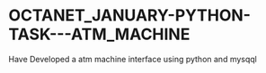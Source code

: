 # OCTANET_JANUARY-PYTHON-TASK---ATM_MACHINE
 Have Developed a atm machine interface using python and mysqql

